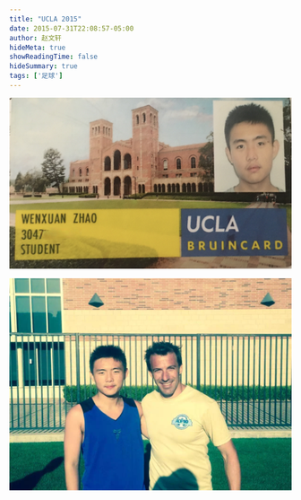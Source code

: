 ```yaml
---
title: "UCLA 2015"
date: 2015-07-31T22:08:57-05:00
author: 赵文轩
hideMeta: true
showReadingTime: false
hideSummary: true
tags: ['足球']
---
```


![](ucla-id.jpg)

![](piero.jpg)